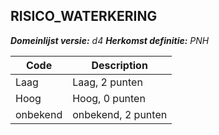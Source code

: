 ## RISICO_WATERKERING

*__Domeinlijst versie:__ d4*
*__Herkomst definitie:__ PNH*

|__Code__ |__Description__	|
|	---	|	---	|
| Laag | Laag, 2 punten |
| Hoog | Hoog, 0 punten |
| onbekend | onbekend, 2 punten |
